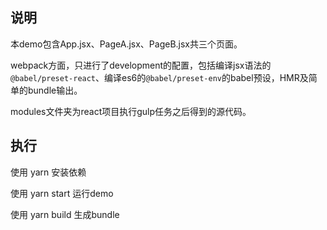 ## 说明

本demo包含App.jsx、PageA.jsx、PageB.jsx共三个页面。

webpack方面，只进行了development的配置，包括编译jsx语法的`@babel/preset-react`、编译es6的`@babel/preset-env`的babel预设，HMR及简单的bundle输出。

modules文件夹为react项目执行gulp任务之后得到的源代码。

## 执行

使用 yarn 安装依赖

使用 yarn start 运行demo

使用 yarn build 生成bundle